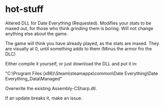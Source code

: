 # hot-stuff
Altered DLL for Date Everything (Requested).
Modifies your stats to be maxed out, for those who think grinding them is boring.
Will not change anything else about the game.

The game will think you have already played, as the stats are maxed. They are visually at 0, until something adds to them (Minus the armor fro the DLC)

Either compile it yourself, or just download the DLL and put it in:

"C:\Program Files (x86)\Steam\steamapps\common\Date Everything\Date Everything_Data\Managed"

Overwrite the existing Assembly-CSharp.dll.


If an update breaks it, make an issue.
